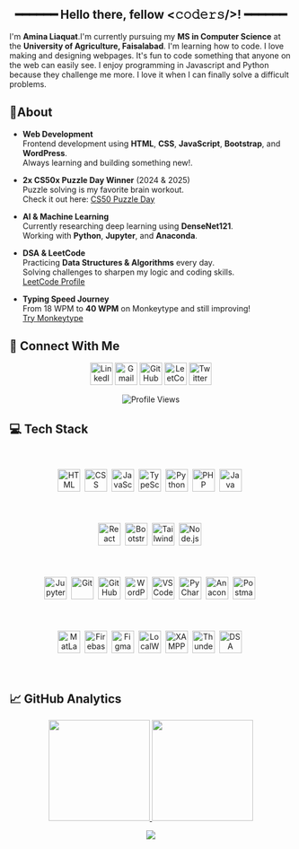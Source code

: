 <h2 align="center">
  ━━━━━━  Hello there, fellow <𝚌𝚘𝚍𝚎𝚛𝚜/>!  ━━━━━━ 
</h2> 
    
I'm **Amina Liaquat**.I'm currently pursuing my **MS in Computer Science** at the **University of Agriculture, Faisalabad**. I'm learning how to code. I love making and designing webpages.  It's fun to code something that anyone on the web can easily see. I  enjoy programming in Javascript and Python because they challenge me more. I love it when I can finally solve a difficult problems.


 ## 🌟About  <br> 
- **Web Development**  
  Frontend development using **HTML**, **CSS**, **JavaScript**, **Bootstrap**, and **WordPress**.  
  Always learning and building something new!.

- **2x CS50x Puzzle Day Winner** (2024 & 2025)  
  Puzzle solving is my favorite brain workout.  
  Check it out here: [CS50 Puzzle Day](https://ik.imagekit.io/fjchcwc5f/WhatsApp\%20Image\%202025-07-06\%20at\%2010.53.51\%20AM.jpeg?updatedAt=1751781535212)

- **AI & Machine Learning**  
  Currently researching deep learning  using **DenseNet121**.  
  Working with **Python**, **Jupyter**, and **Anaconda**.

- **DSA & LeetCode**  
  Practicing **Data Structures & Algorithms** every day.  
  Solving challenges to sharpen my logic and coding skills.  
  [LeetCode Profile](https://leetcode.com/u/amina_liaquat04/)

- **Typing Speed Journey**  
  From 18 WPM to **40 WPM** on Monkeytype and still improving!  
   [Try Monkeytype](https://monkeytype.com)

## 🔗 Connect With Me

<p align="center">
  <a href="https://www.linkedin.com/in/amina-liaquat/" target="_blank"><img src="https://img.icons8.com/color/48/linkedin.png" width="40" alt="LinkedIn"/></a>
  <a href="mailto:aminaliaquat41@gmail.com"><img src="https://img.icons8.com/color/48/gmail-new.png" width="40" alt="Gmail"/></a>
  <a href="https://github.com/amina-liaquat56" target="_blank"><img src="https://img.icons8.com/ios-glyphs/48/github.png" width="40" alt="GitHub"/></a>
  <a href="https://leetcode.com/u/amina_liaquat04/" target="_blank"><img src="https://img.icons8.com/external-tal-revivo-color-tal-revivo/48/external-level-up-your-coding-skills-and-quickly-land-a-job-logo-color-tal-revivo.png" width="40" alt="LeetCode"/></a>
  <a href="https://x.com/amina_liaquat25?t=Be-rDRLeOSfyuYqXyrKIAw&s=08" target="_blank"><img src="https://img.icons8.com/color/48/twitter--v1.png" width="40" alt="Twitter"/></a>
</p>

<p align="center">
  <img src="https://komarev.com/ghpvc/?username=amina-liaquat56&style=flat-square&color=blue" alt="Profile Views"/>
</p>

## 💻 Tech Stack

<div align="center" style="display: flex; flex-wrap: wrap; justify-content: center; gap: 25px; padding: 20px;">

<!-- Languages -->
<img src="https://cdn.jsdelivr.net/gh/devicons/devicon/icons/html5/html5-original.svg" width="40" title="HTML"/>&nbsp;
<img src="https://cdn.jsdelivr.net/gh/devicons/devicon/icons/css3/css3-original.svg" width="40" title="CSS"/>&nbsp;
<img src="https://cdn.jsdelivr.net/gh/devicons/devicon/icons/javascript/javascript-original.svg" width="40" title="JavaScript"/>&nbsp;
<img src="https://cdn.jsdelivr.net/gh/devicons/devicon/icons/typescript/typescript-original.svg" width="40" title="TypeScript"/>&nbsp;
<img src="https://cdn.jsdelivr.net/gh/devicons/devicon/icons/python/python-original.svg" width="40" title="Python"/>&nbsp;
<img src="https://cdn.jsdelivr.net/gh/devicons/devicon/icons/php/php-original.svg" width="40" title="PHP"/>&nbsp;
<img src="https://cdn.jsdelivr.net/gh/devicons/devicon/icons/java/java-original.svg" width="40" title="Java"/>&nbsp;

<!-- Frameworks -->
<img src="https://cdn.jsdelivr.net/gh/devicons/devicon/icons/react/react-original.svg" width="40" title="React"/>&nbsp;
<img src="https://cdn.jsdelivr.net/gh/devicons/devicon/icons/bootstrap/bootstrap-original.svg" width="40" title="Bootstrap"/>&nbsp;
<img src="https://encrypted-tbn0.gstatic.com/images?q=tbn:ANd9GcQksrtKnDva4vVZppqEoZ1qYyg4Asf81vD3Mg&s" width="40" title="Tailwind CSS"/>&nbsp;
<img src="https://cdn.jsdelivr.net/gh/devicons/devicon/icons/nodejs/nodejs-original.svg" width="40" title="Node.js"/>&nbsp;

<!-- Tools -->
<img src="https://cdn.jsdelivr.net/gh/devicons/devicon/icons/jupyter/jupyter-original.svg" width="40" title="Jupyter"/>&nbsp;
<img src="https://cdn.jsdelivr.net/gh/devicons/devicon/icons/git/git-original.svg" width="40" title="Git"/>&nbsp;
<img src="https://cdn.jsdelivr.net/gh/devicons/devicon/icons/github/github-original.svg" width="40" title="GitHub"/>&nbsp;
<img src="https://cdn.jsdelivr.net/gh/devicons/devicon/icons/wordpress/wordpress-original.svg" width="40" title="WordPress"/>&nbsp;
<img src="https://cdn.jsdelivr.net/gh/devicons/devicon/icons/vscode/vscode-original.svg" width="40" title="VS Code"/>&nbsp;
<img src="https://cdn.jsdelivr.net/gh/devicons/devicon/icons/pycharm/pycharm-original.svg" width="40" title="PyCharm"/>&nbsp;
<img src="https://cdn.jsdelivr.net/gh/devicons/devicon/icons/anaconda/anaconda-original.svg" width="40" title="Anaconda"/>&nbsp;
<img src="https://www.vectorlogo.zone/logos/getpostman/getpostman-icon.svg" width="40" title="Postman"/>&nbsp;

<!-- Other -->
<img src="https://upload.wikimedia.org/wikipedia/commons/2/21/Matlab_Logo.png" width="40" title="MatLab"/>&nbsp;
<img src="https://cdn.jsdelivr.net/gh/devicons/devicon/icons/firebase/firebase-plain.svg" width="40" title="Firebase"/>&nbsp;
<img src="https://cdn.jsdelivr.net/gh/devicons/devicon/icons/figma/figma-original.svg" width="40" title="Figma"/>&nbsp;
<img src="https://localwp.com/wp-content/uploads/2021/01/local-lightning-icon.png" width="40" title="LocalWP"/>&nbsp;
<img src="https://www.apachefriends.org/images/xampp-logo-ac950edf.svg" width="40" title="XAMPP"/>&nbsp;
<img src="https://avatars.githubusercontent.com/u/164544218?s=200&v=4" width="40" title="Thunder Client"/>&nbsp;
<img src="https://encrypted-tbn0.gstatic.com/images?q=tbn:ANd9GcTLueaRJsD38b32MAw93xzUa7Pftq_l8BUDOw&s" width="40" title="DSA"/>&nbsp;

</div>


## 📈 GitHub Analytics

<p align="center">
  <a href="https://github.com/amina-liaquat56">
    <img height="180em" src="https://github-readme-stats.vercel.app/api?username=amina-liaquat56&show_icons=true&include_all_commits=true&count_private=true&hide_border=true&title_color=800080&icon_color=800080&text_color=ffffff&bg_color=000000"/>
    <img height="180em" src="https://github-readme-stats.vercel.app/api/top-langs/?username=amina-liaquat56&layout=compact&langs_count=10&hide_border=true&title_color=800080&text_color=ffffff&bg_color=000000"/>
  </a>
</p>

<p align="center">
  <img src="https://github-readme-streak-stats.herokuapp.com/?user=amina-liaquat56&hide_border=true&ring=800080&fire=800080&currStreakLabel=800080&sideLabels=ffffff&sideNums=ffffff&currStreakNum=ffffff&dates=aaaaaa&background=000000"/>
</p>
